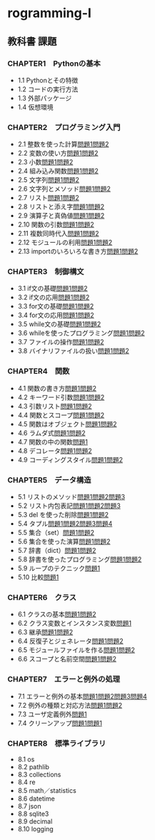 # rogramming-I
 
## 教科書 課題

### CHAPTER1　Pythonの基本
- 1.1 Pythonとその特徴
- 1.2 コードの実行方法
- 1.3 外部パッケージ
- 1.4 仮想環境

### CHAPTER2　プログラミング入門
- 2.1 整数を使った計算[問題1](./CHAPTER02/Q2_1_1.py)[問題2](./CHAPTER02/Q2_1_2.py)
- 2.2 変数の使い方[問題1](./CHAPTER02/Q2_2_1.py)[問題2](./CHAPTER02/Q2_2_2.py) 
- 2.3 小数[問題1](./CHAPTER02/Q2_3_1.py)[問題2](./CHAPTER02/Q2_3_2.py) 
- 2.4 組み込み関数[問題1](./CHAPTER02/Q2_4_1.py)[問題2](./CHAPTER02/Q2_4_2.py)
- 2.5 文字列[問題1](./CHAPTER02/Q2_5_1.py)[問題2](./CHAPTER02/Q2_5_2.py)
- 2.6 文字列とメソッド[問題1](./CHAPTER02/Q2_6_1.py)[問題2](./CHAPTER02/Q2_6_2.py)
- 2.7 リスト[問題1](./CHAPTER02/Q2_7_1.py)[問題2](./CHAPTER02/Q2_7_2.py)
- 2.8 リストと添え字[問題1](./CHAPTER02/Q2_8_1.py)[問題2](./CHAPTER02/Q2_8_2.py)
- 2.9 演算子と真偽値[問題1](./CHAPTER02/Q2_9_1.py)[問題2](./CHAPTER02/Q2_9_2.py)
- 2.10 関数の引数[問題1](./CHAPTER02/Q2_10_1.py)[問題2](./CHAPTER02/Q2_10_2.py)
- 2.11 複数同時代入[問題1](./CHAPTER02/Q2_11_1.py)[問題2](./CHAPTER02/Q2_11_2.py)
- 2.12 モジュールの利用[問題1](./CHAPTER02/Q2_12_1.py)[問題2](./CHAPTER02/Q2_12_2.py)
- 2.13 importのいろいろな書き方[問題1](./CHAPTER02/Q2_13_1.py)[問題2](./CHAPTER02/Q2_13_2.py)

### CHAPTER3　制御構文
- 3.1 if文の基礎[問題1](./CHAPTER03/Q3_1_1.py)[問題2](./CHAPTER03/Q3_1_2.py)
- 3.2 if文の応用[問題1](./CHAPTER03/Q3_2_1.py)[問題2](./CHAPTER03/Q3_2_2.py)
- 3.3 for文の基礎[問題1](./CHAPTER03/Q3_3_1.py)[問題2](./CHAPTER03/Q3_3_2.py)
- 3.4 for文の応用[問題1](./CHAPTER03/Q3_4_1.py)[問題2](./CHAPTER03/Q3_4_2.py)
- 3.5 while文の基礎[問題1](./CHAPTER03/Q3_5_1.py)[問題2](./CHAPTER03/Q3_5_2.py)
- 3.6 whileを使ったプログラミング[問題1](./CHAPTER03/Q3_6_1.py)[問題2](./CHAPTER03/Q3_6_2.py)
- 3.7 ファイルの操作[問題1](./CHAPTER03/Q3_7_1.py)[問題2](./CHAPTER03/Q3_7_2.py)
- 3.8 バイナリファイルの扱い[問題1](./CHAPTER03/Q3_8_1.py)[問題2](./CHAPTER03/Q3_8_2.py)

### CHAPTER4　関数
- 4.1 関数の書き方[問題1](./CHAPTER04/Q4_1_1.py)[問題2](./CHAPTER04/Q4_1_2.py) 
- 4.2 キーワード引数[問題1](./CHAPTER04/Q4_2_1.py)[問題2](./CHAPTER04/Q4_2_2.py) 
- 4.3 引数リスト[問題1](./CHAPTER04/Q4_3_1.py)[問題2](./CHAPTER04/Q4_3_2.py)
- 4.4 関数とスコープ[問題1](./CHAPTER04/Q4_4_1.py)[問題2](./CHAPTER04/Q4_4_2.py)
- 4.5 関数はオブジェクト[問題1](./CHAPTER04/Q4_5_1.py)[問題2](./CHAPTER04/Q4_5_2.py)
- 4.6 ラムダ式[問題1](./CHAPTER04/Q4_6_1.py)[問題2](./CHAPTER04/Q4_6_2.py)
- 4.7 関数の中の関数[問題1](./CHAPTER04/Q4_7_1.py)
- 4.8 デコレータ[問題1](./CHAPTER04/Q4_8_1.py)[問題2](./CHAPTER04/Q4_8_2.py)
- 4.9 コーディングスタイル[問題1](./CHAPTER04/Q4_9_1.py)[問題2](./CHAPTER04/Q4_9_2.py)

### CHAPTER5　データ構造
- 5.1 リストのメソッド[問題1](./CHAPTER05/Q5_1_1.py)[問題2](./CHAPTER05/Q5_1_2.py)[問題3](./CHAPTER05/Q5_1_3.py)
- 5.2 リスト内包表記[問題1](./CHAPTER05/Q5_2_1.py)[問題2](./CHAPTER05/Q5_2_2.py)[問題3](./CHAPTER05/Q5_2_3.py)
- 5.3 del を使った削除[問題1](./CHAPTER05/Q5_3_1.py)[問題2](./CHAPTER05/Q5_3_2.py)
- 5.4 タプル[問題1](./CHAPTER05/Q5_4_1.py)[問題2](./CHAPTER05/Q5_4_2.py)[問題3](./CHAPTER05/Q5_4_3.py)[問題4](./CHAPTER05/Q5_4_4.py)
- 5.5 集合（set）[問題1](./CHAPTER05/Q5_5_1.py)[問題2](./CHAPTER05/Q5_5_2.py)
- 5.6 集合を使った演算[問題1](./CHAPTER05/Q5_6_1.py)[問題2](./CHAPTER05/Q5_6_2.py)
- 5.7 辞書（dict）[問題1](./CHAPTER05/Q5_7_1.py)[問題2](./CHAPTER05/Q5_7_2.py)
- 5.8 辞書を使ったプログラミング[問題1](./CHAPTER05/Q5_8_1.py)[問題2](./CHAPTER05/Q5_8_2.py)
- 5.9 ループのテクニック[問題1](./CHAPTER05/Q5_9_1.py)
- 5.10 比較[問題1](./CHAPTER05/Q5_10_1.py)

### CHAPTER6　クラス
- 6.1 クラスの基本[問題1](./CHAPTER06/Q6_1_1.py)[問題2](./CHAPTER06/Q6_1_2.py)
- 6.2 クラス変数とインスタンス変数[問題1](./CHAPTER06/Q6_2_1.py)
- 6.3 継承[問題1](./CHAPTER06/Q6_3_1.py)[問題2](./CHAPTER06/Q6_3_2.py)
- 6.4 反復子とジェネレータ[問題1](./CHAPTER06/Q6_4_1.py)[問題2](./CHAPTER06/Q6_4_2.py)
- 6.5 モジュールファイルを作る[問題1](./CHAPTER06/Q6_5_1.py)[問題2](./CHAPTER06/Q6_5_2.py)
- 6.6 スコープと名前空間[問題1](./CHAPTER06/Q6_6_1.py)[問題2](./CHAPTER06/Q6_6_2.py)

### CHAPTER7　エラーと例外の処理
- 7.1 エラーと例外の基本[問題1](./CHAPTER07/Q7_1_1.py)[問題2](./CHAPTER07/Q7_1_2.py)[問題3](./CHAPTER07/Q7_1_3.py)[問題4](./CHAPTER07/Q7_1_4.py)
- 7.2 例外の種類と対応方法[問題1](./CHAPTER07/Q7_2_1.py)[問題2](./CHAPTER07/Q7_2_2.py)
- 7.3 ユーザ定義例外[問題1](./CHAPTER07/Q7_3_1.py)
- 7.4 クリーンアップ[問題1](./CHAPTER07/Q7_4_1.py)[問題1](./CHAPTER07/Q7_4_2.py)

### CHAPTER8　標準ライブラリ
- 8.1 os
- 8.2 pathlib
- 8.3 collections
- 8.4 re
- 8.5 math／statistics
- 8.6 datetime
- 8.7 json
- 8.8 sqlite3
- 8.9 decimal
- 8.10 logging
  
